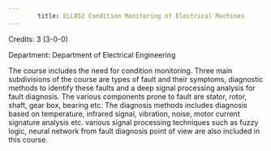 ```yaml
---
        title: ELL852 Condition Monitoring of Electrical Machines
---
```

Credits: 3 (3-0-0)

Department: Department of Electrical Engineering

The course includes the need for condition monitoring. Three main subdivisions of the course are types of fault and their symptoms, diagnostic methods to identify these faults and a deep signal processing analysis for fault diagnosis. The various components prone to fault are stator, rotor, shaft, gear box, bearing etc. The diagnosis methods includes diagnosis based on temperature, infrared signal, vibration, noise, motor current signature analysis etc. various signal processing techniques such as fuzzy logic, neural network from fault diagnosis point of view are also included in this course.